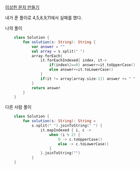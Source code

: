 [이상한 문자 만들기](https://programmers.co.kr/learn/courses/30/lessons/12930)

내가 푼 풀이로 4,5,8,9,11에서 실패를 했다.

나의 풀이
```kotlin
    class Solution {
        fun solution(s: String): String {
            var answer = ""
            val array = s.split(" ")
            array.forEach{
                it.forEachIndexed{ index, it->
                    if(index%2==0) answer+=it.toUpperCase()
                    else answer+=it.toLowerCase()
                }
                if(it != array[array.size-1]) answer += " "
            }
            return answer
        }
    }
```

다른 사람 풀이
```kotlin
    class Solution {
        fun solution(s: String): String =
            s.split(" ").joinToString(" ") {
                it.mapIndexed { i, c ->
                    when (i % 2) {
                        0 -> c.toUpperCase()
                        else -> c.toLowerCase()
                    }
                }.joinToString("")
            }
    }
```
